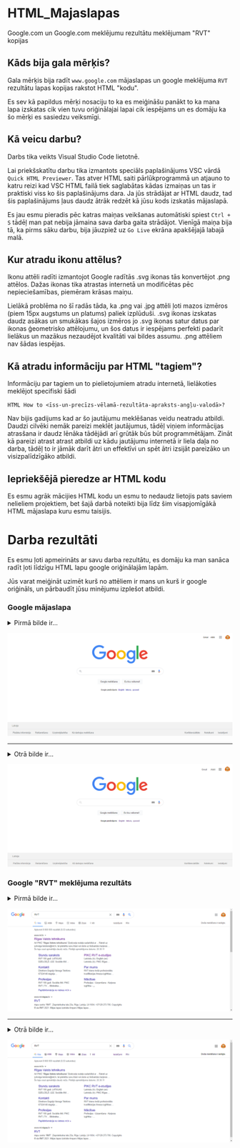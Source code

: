 # HTML_Majaslapas
Google.com un Google.com meklējumu rezultātu meklējumam "RVT" kopijas

## Kāds bija gala mērķis?
Gala mērķis bija radīt `www.google.com` mājaslapas un google meklējuma `RVT` rezultātu lapas kopijas rakstot HTML "kodu".

Es sev kā papildus mērķi nosaciju to ka es meiģināšu panākt to ka mana lapa izskatas cik vien tuvu oriģinālajai lapai cik iespējams un es domāju ka šo mērķi es sasiedzu veiksmīgi.

## Kā veicu darbu?
Darbs tika veikts Visual Studio Code lietotnē.

Lai priekšskatītu darbu tika izmantots speciāls paplašinājums VSC vārdā `Quick HTML Previewer`. Tas atver HTML saiti pārlūkprogrammā un atjauno to katru reizi kad VSC HTML failā tiek saglabātas kādas izmaiņas un tas ir praktiski viss ko šis paplašinājums dara. Ja jūs strādājat ar HTML daudz, tad šis paplašinājums ļaus daudz ātrāk redzēt kā jūsu kods izskatās mājaslapā.

Es jau esmu pieradis pēc katras maiņas veikšanas automātiski spiest `Ctrl + S` tādēļ man pat nebija jāmaina sava darba gaita strādājot. Vienīgā maiņa bija tā, ka pirms sāku darbu, bija jāuzpiež uz `Go Live` ekrāna apakšējajā labajā malā.

## Kur atradu ikonu attēlus?
Ikonu attēli radīti izmantojot Google radītās .svg ikonas tās konvertējot .png attēlos. Dažas ikonas tika atrastas internetā un modificētas pēc nepieciešamības, piemēram krāsas maiņu.

Lielākā problēma no šī radās tāda, ka .png vai .jpg attēli ļoti mazos izmēros (piem 15px augstums un platums) paliek izplūduši. .svg ikonas izskatas daudz asākas un smukākas šajos izmēros jo .svg ikonas satur datus par ikonas ģeometrisko attēlojumu, un šos datus ir iespējams perfekti padarīt lielākus un mazākus nezaudējot kvalitāti vai bildes assumu. .png attēliem nav šādas iespējas.

## Kā atradu informāciju par HTML "tagiem"?
Informāciju par tagiem un to pielietojumiem atradu internetā, lielākoties meklējot specifiski šādi
```
HTML How to <īss-un-precīzs-vēlamā-rezultāta-apraksts-angļu-valodā>?
```
Nav bijis gadijums kad ar šo jautājumu meklēšanas veidu neatradu atbildi. Daudzi cilvēki nemāk pareizi meklēt jautājumus, tādēļ  viņiem informācijas atrasšana ir daudz lēnāka tādējādi arī grūtāk būs būt programmētājam. Zināt kā pareizi atrast atrast atbildi uz kādu jautājumu internetā ir liela daļa no darba, tādēļ to ir jāmāk darīt ātri un effektīvi un spēt ātri izsijāt pareizāko un visizpalīdzīgāko atbildi.

## Iepriekšējā pieredze ar HTML kodu
Es esmu agrāk mācijies HTML kodu un esmu to nedaudz lietojis pats saviem nelieliem projektiem, bet šajā darbā noteikti bija līdz šim visapjomīgākā HTML mājaslapa kuru esmu taisijis.


# Darba rezultāti
Es esmu ļoti apmeirināts ar savu darba rezultātu, es domāju ka man sanāca radīt ļoti līdzīgu HTML lapu google oriģinālajām lapām.

Jūs varat meiģināt uzimēt kurš no attēliem ir mans un kurš ir google oriģināls, un pārbaudīt jūsu minējumu izplešot atbildi.

### Google mājaslapa
<details>
  <summary>Pirmā bilde ir...</summary>
  Oriģinālā sākuma lapa.
</details>

![istaisGoogle](https://github.com/Alberts-Liepins/HTML_Majaslapas/blob/main/Rezultati/IstaisGoogle.jpg?raw=true)

---

<details>
  <summary>Otrā bilde ir...</summary>
  Mans Google sākumlapas veidošanas meiģinājums
</details>

![MansGoogle](https://github.com/Alberts-Liepins/HTML_Majaslapas/blob/main/Rezultati/MansGoogle.jpg?raw=true)

### Google "RVT" meklējuma rezultāts
<details>
  <summary>Pirmā bilde ir...</summary>
  Oriģinālā Google "RVT" meklējuma rezultātu lapa.
</details>

![istaGoogleMeklejumuLapa](https://github.com/Alberts-Liepins/HTML_Majaslapas/blob/main/Rezultati/IstaGoogleMeklejumuLapa.png?raw=true)

---

<details>
  <summary>Otrā bilde ir...</summary>
  Mana Google "RVT" meklējuma rezultātu lapa.

  Protams ka srollbar palīdzēja izvēlēties
</details>

![ManaGoogleMeklejumuLapa](https://github.com/Alberts-Liepins/HTML_Majaslapas/blob/main/Rezultati/ManaGoogleMeklejumuLapa.png?raw=true)